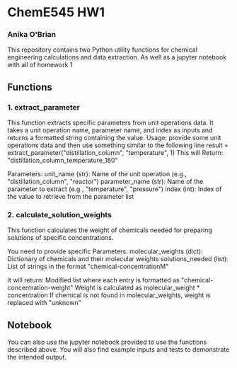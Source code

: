 # ChemE545 HW1
### Anika O'Brian
This repository contains two Python utility functions for chemical engineering calculations and data extraction. As well as a jupyter notebook with all of homework 1
## Functions
### 1. extract_parameter
This function extracts specific parameters from unit operations data. It takes a unit operation name, parameter name, and index as inputs and returns a formatted string containing the value.
Usage:
provide some unit operations data and then use something similar to the following line
result = extract_parameter("distillation_column", "temperature", 1)
This will Return: "distillation_column_temperature_160"

Parameters:
unit_name (str): Name of the unit operation (e.g., "distillation_column", "reactor")
parameter_name (str): Name of the parameter to extract (e.g., "temperature", "pressure")
index (int): Index of the value to retrieve from the parameter list

### 2. calculate_solution_weights
This function calculates the weight of chemicals needed for preparing solutions of specific concentrations.

You need to provide specific Parameters:
molecular_weights (dict): Dictionary of chemicals and their molecular weights
solutions_needed (list): List of strings in the format "chemical-concentrationM"

It will return:
Modified list where each entry is formatted as "chemical-concentration-weight"
Weight is calculated as molecular_weight * concentration
If chemical is not found in molecular_weights, weight is replaced with "unknown"

## Notebook
You can also use the jupyter notebook provided to use the functions described above. You will also find example inputs and tests to demonstrate the intended output.
